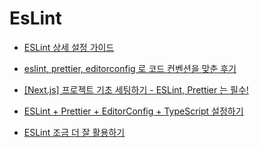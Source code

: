 # EsLint

- [ESLint 상세 설정 가이드](https://www.daleseo.com/eslint-config/)

- [eslint, prettier, editorconfig 로 코드 컨벤션을 맞춘 후기](https://yceffort.kr/2020/11/retrospect-eslint-prettier)

- [[Next.js] 프로젝트 기초 세팅하기 - ESLint, Prettier 는 필수!](https://velog.io/@mayinjanuary/Next.js-%EC%84%B8%ED%8C%85%ED%95%98%EA%B8%B0-ESLint-Prettier-%EC%84%A4%EC%A0%95)

- [ESLint + Prettier + EditorConfig + TypeScript 설정하기](https://velog.io/@hong7511059/ESLint-Prettier-EditorConfig-TypeScript-%EC%84%A4%EC%A0%95%ED%95%98%EA%B8%B0)

- [ESLint 조금 더 잘 활용하기](https://tech.kakao.com/2019/12/05/make-better-use-of-eslint/)

